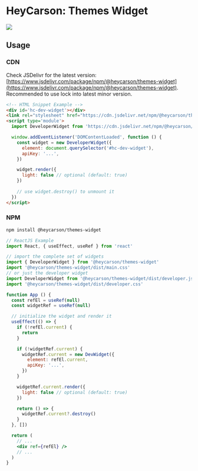 # HeyCarson: Themes Widget

[![](https://data.jsdelivr.com/v1/package/npm/@heycarson/themes-widget/badge)](https://www.jsdelivr.com/package/npm/@heycarson/themes-widget)


## Usage


### CDN

Check JSDelivr for the latest version: [https://www.jsdelivr.com/package/npm/@heycarson/themes-widget](https://www.jsdelivr.com/package/npm/@heycarson/themes-widget). Recommended to use lock into latest minor version.

```html
<!-- HTML Snippet Example -->
<div id='hc-dev-widget'></div>
<link rel="stylesheet" href="https://cdn.jsdelivr.net/npm/@heycarson/themes-widget@0.0.29/dist/developer.css">
<script type='module'>
  import DeveloperWidget from 'https://cdn.jsdelivr.net/npm/@heycarson/themes-widget@0.0.29/dist/developer.js'

  window.addEventListener('DOMContentLoaded', function () {
    const widget = new DeveloperWidget({
      element: document.querySelector('#hc-dev-widget'),
      apiKey: '...',
    })

    widget.render({
      light: false // optional (default: true)
    })
    
    // use widget.destroy() to unmount it
  })
</script>
```

### NPM

```bash
npm install @heycarson/themes-widget
```

```jsx
// ReactJS Example
import React, { useEffect, useRef } from 'react'

// import the complete set of widgets
import { DeveloperWidget } from '@heycarson/themes-widget'
import '@heycarson/themes-widget/dist/main.css'
// or just the developer widget
import DeveloperWidget from '@heycarson/themes-widget/dist/developer.js'
import '@heycarson/themes-widget/dist/developer.css'

function App () {
  const refEl = useRef(null)
  const widgetRef = useRef(null)

  // initialize the widget and render it
  useEffect(() => {
    if (!refEl.current) {
      return
    }

    if (!widgetRef.current) {
      widgetRef.current = new DevWidget({
        element: refEl.current,
        apiKey: '...',
      })
    }

    widgetRef.current.render({
      light: false // optional (default: true)
    })

    return () => {
      widgetRef.current?.destroy()
    }
  }, [])

  return (
    // ...
    <div ref={refEl} />
    // ...
  )
}

```
